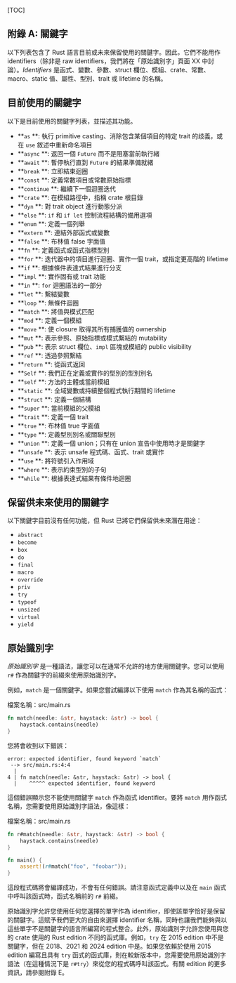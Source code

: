 <!-- DO NOT EDIT THIS FILE.

This file is periodically generated from the content in the `/src/`
directory, so all fixes need to be made in `/src/`.
-->

[TOC]

## 附錄 A: 關鍵字

以下列表包含了 Rust 語言目前或未來保留使用的關鍵字。因此，它們不能用作 identifiers（除非是 raw identifiers，我們將在「原始識別字」頁面 XX 中討論）。*Identifiers* 是函式、變數、參數、struct 欄位、模組、crate、常數、macro、static 值、屬性、型別、trait 或 lifetime 的名稱。

## 目前使用的關鍵字

以下是目前使用的關鍵字列表，並描述其功能。

* **`as` **: 執行 primitive casting、消除包含某個項目的特定 trait 的歧義，或在 `use` 敘述中重新命名項目
* **`async` **: 返回一個 `Future` 而不是阻塞當前執行緒
* **`await` **: 暫停執行直到 `Future` 的結果準備就緒
* **`break` **: 立即結束迴圈
* **`const` **: 定義常數項目或常數原始指標
* **`continue` **: 繼續下一個迴圈迭代
* **`crate` **: 在模組路徑中，指稱 crate 根目錄
* **`dyn` **: 對 trait object 進行動態分派
* **`else` **: `if` 和 `if let` 控制流程結構的備用選項
* **`enum` **: 定義一個列舉
* **`extern` **: 連結外部函式或變數
* **`false` **: 布林值 false 字面值
* **`fn` **: 定義函式或函式指標型別
* **`for` **: 迭代器中的項目進行迴圈、實作一個 trait，或指定更高階的 lifetime
* **`if` **: 根據條件表達式結果進行分支
* **`impl` **: 實作固有或 trait 功能
* **`in` **: `for` 迴圈語法的一部分
* **`let` **: 繫結變數
* **`loop` **: 無條件迴圈
* **`match` **: 將值與模式匹配
* **`mod` **: 定義一個模組
* **`move` **: 使 closure 取得其所有捕獲值的 ownership
* **`mut` **: 表示參照、原始指標或模式繫結的 mutability
* **`pub` **: 表示 struct 欄位、`impl` 區塊或模組的 public visibility
* **`ref` **: 透過參照繫結
* **`return` **: 從函式返回
* **`Self` **: 我們正在定義或實作的型別的型別別名
* **`self` **: 方法的主體或當前模組
* **`static` **: 全域變數或持續整個程式執行期間的 lifetime
* **`struct` **: 定義一個結構
* **`super` **: 當前模組的父模組
* **`trait` **: 定義一個 trait
* **`true` **: 布林值 true 字面值
* **`type` **: 定義型別別名或關聯型別
* **`union` **: 定義一個 union；只有在 union 宣告中使用時才是關鍵字
* **`unsafe` **: 表示 unsafe 程式碼、函式、trait 或實作
* **`use` **: 將符號引入作用域
* **`where` **: 表示約束型別的子句
* **`while` **: 根據表達式結果有條件地迴圈

## 保留供未來使用的關鍵字

以下關鍵字目前沒有任何功能，但 Rust 已將它們保留供未來潛在用途：

* `abstract`
* `become`
* `box`
* `do`
* `final`
* `macro`
* `override`
* `priv`
* `try`
* `typeof`
* `unsized`
* `virtual`
* `yield`

## 原始識別字

*原始識別字* 是一種語法，讓您可以在通常不允許的地方使用關鍵字。您可以使用 `r#` 作為關鍵字的前綴來使用原始識別字。

例如，`match` 是一個關鍵字。如果您嘗試編譯以下使用 `match` 作為其名稱的函式：

檔案名稱：src/main.rs

```rust
fn match(needle: &str, haystack: &str) -> bool {
    haystack.contains(needle)
}
```

您將會收到以下錯誤：

```
error: expected identifier, found keyword `match`
 --> src/main.rs:4:4
  |
4 | fn match(needle: &str, haystack: &str) -> bool {
  |    ^^^^^ expected identifier, found keyword
```

這個錯誤顯示您不能使用關鍵字 `match` 作為函式 identifier。要將 `match` 用作函式名稱，您需要使用原始識別字語法，像這樣：

檔案名稱：src/main.rs

```rust
fn r#match(needle: &str, haystack: &str) -> bool {
    haystack.contains(needle)
}

fn main() {
    assert!(r#match("foo", "foobar"));
}
```

這段程式碼將會編譯成功，不會有任何錯誤。請注意函式定義中以及在 `main` 函式中呼叫該函式時，函式名稱前的 `r#` 前綴。

原始識別字允許您使用任何您選擇的單字作為 identifier，即使該單字恰好是保留的關鍵字。這賦予我們更大的自由來選擇 identifier 名稱，同時也讓我們能夠與以這些單字不是關鍵字的語言所編寫的程式整合。此外，原始識別字允許您使用與您的 crate 使用的 Rust edition 不同的函式庫。例如，`try` 在 2015 edition 中不是關鍵字，但在 2018、2021 和 2024 edition 中是。如果您依賴於使用 2015 edition 編寫且具有 `try` 函式的函式庫，則在較新版本中，您需要使用原始識別字語法（在這種情況下是 `r#try`）來從您的程式碼呼叫該函式。有關 edition 的更多資訊，請參閱附錄 E。